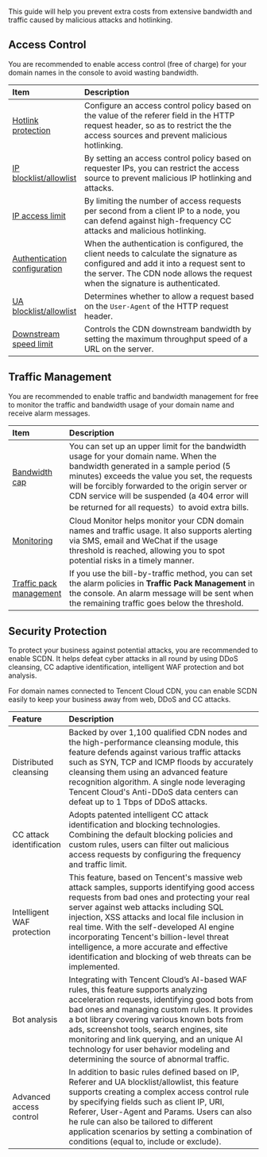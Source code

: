 <style> 
table th:nth-of-type(1) { width:20%; } 
table th:nth-of-type(2){ width:80%; } 
</style>




This guide will help you prevent extra costs from extensive bandwidth and traffic caused by malicious attacks and hotlinking.

## Access Control

You are recommended to enable access control (free of charge) for your domain names in the console to avoid wasting bandwidth.

| Item                                                   | Description                                                     |
| :----------------------------------------------------------- | :----------------------------------------------------------- |
| [Hotlink protection](https://intl.cloud.tencent.com/document/product/228/6292) | Configure an access control policy based on the value of the referer field in the HTTP request header, so as to restrict the the access sources and prevent malicious hotlinking. |
| [IP blocklist/allowlist](https://intl.cloud.tencent.com/document/product/228/6298) | By setting an access control policy based on requester IPs, you can restrict the access source to prevent malicious IP hotlinking and attacks. |
| [IP access limit](https://intl.cloud.tencent.com/document/product/228/6420) | By limiting the number of access requests per second from a client IP to a node, you can defend against high-frequency CC attacks and malicious hotlinking. |
| [Authentication configuration](https://intl.cloud.tencent.com/document/product/228/35237) | When the authentication is configured, the client needs to calculate the signature as configured and add it into a request sent to the server. The CDN node allows the request when the signature is authenticated. |
| [UA blocklist/allowlist](https://intl.cloud.tencent.com/document/product/228/37256) | Determines whether to allow a request based on the `User-Agent` of the HTTP request header. |
| [Downstream speed limit](https://intl.cloud.tencent.com/document/product/228/37257) | Controls the CDN downstream bandwidth by setting the maximum throughput speed of a URL on the server. |

## Traffic Management

You are recommended to enable traffic and bandwidth management for free to monitor the traffic and bandwidth usage of your domain name and receive alarm messages.

| Item                                                   | Description                                                     |
| :----------------------------------------------------------- | :----------------------------------------------------------- |
| [Bandwidth cap](https://intl.cloud.tencent.com/document/product/228/7541) | You can set up an upper limit for the bandwidth usage for your domain name. When the bandwidth generated in a sample period (5 minutes) exceeds the value you set, the requests will be forcibly forwarded to the origin server or CDN service will be suspended (a 404 error will be returned for all requests）to avoid extra bills. |
| [Monitoring](https://console.cloud.tencent.com/monitor/overview) | Cloud Monitor helps monitor your CDN domain names and traffic usage. It also supports alerting via SMS, email and WeChat if the usage threshold is reached, allowing you to spot potential risks in a timely manner. |
| [Traffic pack management](https://console.cloud.tencent.com/cdn/package)  | If you use the bill-by-traffic method, you can set the alarm policies in **Traffic Pack Management** in the console. An alarm message will be sent when the remaining traffic goes below the threshold. |

## Security Protection

To protect your business against potential attacks, you are recommended to enable SCDN. It helps defeat cyber attacks in all round by using DDoS cleansing, CC adaptive identification, intelligent WAF protection and bot analysis.

For domain names connected to Tencent Cloud CDN, you can enable SCDN easily to keep your business away from web, DDoS and CC attacks.

| Feature         | Description                                                     |
| :--------------- | :----------------------------------------------------------- |
| Distributed cleansing | Backed by over 1,100 qualified CDN nodes and the high-performance cleansing module, this feature defends against various traffic attacks such as SYN, TCP and ICMP floods by accurately cleansing them using an advanced feature recognition algorithm. A single node leveraging Tencent Cloud's Anti-DDoS data centers can defeat up to 1 Tbps of DDoS attacks. |
| CC attack identification    | Adopts patented intelligent CC attack identification and blocking technologies. Combining the default blocking policies and custom rules, users can filter out malicious access requests by configuring the frequency and traffic limit. |
| Intelligent WAF protection    | This feature, based on Tencent's massive web attack samples, supports identifying good access requests from bad ones and protecting your real server against web attacks including SQL injection, XSS attacks and local file inclusion in real time. With the self-developed AI engine incorporating Tencent's billion-level threat intelligence, a more accurate and effective identification and blocking of web threats can be implemented. |
| Bot analysis     | Integrating with Tencent Cloud’s AI-based WAF rules, this feature supports analyzing acceleration requests, identifying good bots from bad ones and managing custom rules. It provides a bot library covering various known bots from ads, screenshot tools, search engines, site monitoring and link querying, and an unique AI technology for user behavior modeling and determining the source of abnormal traffic. |
| Advanced access control     | In addition to basic rules defined based on IP, Referer and UA blocklist/allowlist, this feature supports creating a complex access control rule by specifying fields such as client IP, URI, Referer, User-Agent and Params. Users can also he rule can also be tailored to different application scenarios by setting a combination of conditions (equal to, include or exclude). |


